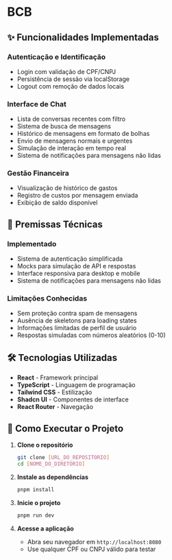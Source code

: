 # BCB

## ✨ Funcionalidades Implementadas

### Autenticação e Identificação

- Login com validação de CPF/CNPJ
- Persistência de sessão via localStorage
- Logout com remoção de dados locais

### Interface de Chat

- Lista de conversas recentes com filtro
- Sistema de busca de mensagens
- Histórico de mensagens em formato de bolhas
- Envio de mensagens normais e urgentes
- Simulação de interação em tempo real
- Sistema de notificações para mensagens não lidas

### Gestão Financeira

- Visualização de histórico de gastos
- Registro de custos por mensagem enviada
- Exibição de saldo disponível

## 🔧 Premissas Técnicas

### Implementado

- Sistema de autenticação simplificada
- Mocks para simulação de API e respostas
- Interface responsiva para desktop e mobile
- Sistema de notificações para mensagens não lidas

### Limitações Conhecidas

- Sem proteção contra spam de mensagens
- Ausência de skeletons para loading states
- Informações limitadas de perfil de usuário
- Respostas simuladas com números aleatórios (0-10)

## 🛠️ Tecnologias Utilizadas

- **React** - Framework principal
- **TypeScript** - Linguagem de programação
- **Tailwind CSS** - Estilização
- **Shadcn UI** - Componentes de interface
- **React Router** - Navegação

## 🚀 Como Executar o Projeto

1. **Clone o repositório**

   ```bash
   git clone [URL_DO_REPOSITORIO]
   cd [NOME_DO_DIRETORIO]
   ```

2. **Instale as dependências**

   ```bash
   pnpm install
   ```

3. **Inicie o projeto**

   ```bash
   pnpm run dev
   ```

4. **Acesse a aplicação**
   - Abra seu navegador em `http://localhost:8080`
   - Use qualquer CPF ou CNPJ válido para testar
